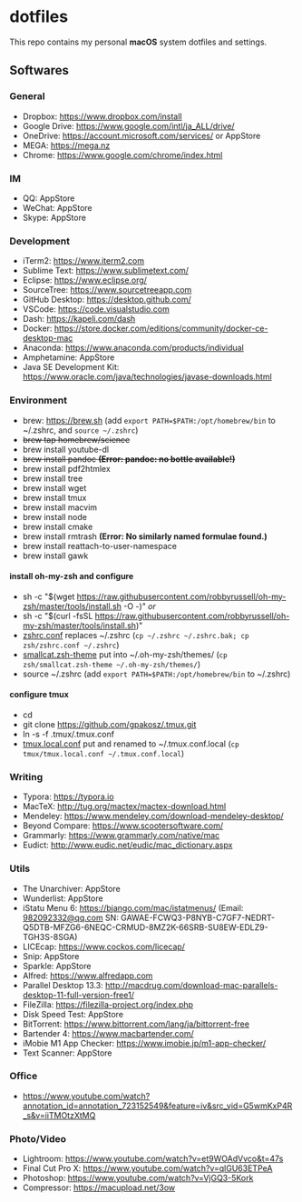 # dotfiles
This repo contains my personal **macOS** system dotfiles and settings. 
## Softwares
### General
* Dropbox: https://www.dropbox.com/install
* Google Drive: https://www.google.com/intl/ja_ALL/drive/
* OneDrive: https://account.microsoft.com/services/ or AppStore
* MEGA: https://mega.nz
* Chrome: https://www.google.com/chrome/index.html
### IM
* QQ: AppStore
* WeChat: AppStore
* Skype: AppStore
### Development
* iTerm2: https://www.iterm2.com
* Sublime Text: https://www.sublimetext.com/
* Eclipse: https://www.eclipse.org/
* SourceTree: https://www.sourcetreeapp.com
* GitHub Desktop: https://desktop.github.com/
* VSCode: https://code.visualstudio.com
* Dash: https://kapeli.com/dash
* Docker: https://store.docker.com/editions/community/docker-ce-desktop-mac
* Anaconda: https://www.anaconda.com/products/individual
* Amphetamine: AppStore
* Java SE Development Kit: https://www.oracle.com/java/technologies/javase-downloads.html
### Environment
* brew: https://brew.sh (add `export PATH=$PATH:/opt/homebrew/bin` to ~/.zshrc, and `source ~/.zshrc`)
* ~~brew tap homebrew/science~~
* brew install youtube-dl
* ~~brew install pandoc **(Error: pandoc: no bottle available!)**~~
* brew install pdf2htmlex
* brew install tree
* brew install wget
* brew install tmux
* brew install macvim
* brew install node
* brew install cmake
* brew install rmtrash **(Error: No similarly named formulae found.)**
* brew install reattach-to-user-namespace
* brew install gawk
#### install oh-my-zsh and configure
* sh -c "$(wget https://raw.githubusercontent.com/robbyrussell/oh-my-zsh/master/tools/install.sh -O -)"
*or*
* sh -c "$(curl -fsSL https://raw.githubusercontent.com/robbyrussell/oh-my-zsh/master/tools/install.sh)"
* [zshrc.conf](https://github.com/smallcat9603/dotfiles/tree/master/zsh) replaces ~/.zshrc (`cp ~/.zshrc ~/.zshrc.bak; cp zsh/zshrc.conf ~/.zshrc`)
* [smallcat.zsh-theme](https://github.com/smallcat9603/dotfiles/tree/master/zsh) put into ~/.oh-my-zsh/themes/ (`cp zsh/smallcat.zsh-theme ~/.oh-my-zsh/themes/`)
* source ~/.zshrc (add `export PATH=$PATH:/opt/homebrew/bin` to ~/.zshrc)
#### configure tmux
* cd
* git clone https://github.com/gpakosz/.tmux.git
* ln -s -f .tmux/.tmux.conf
* [tmux.local.conf](https://github.com/smallcat9603/dotfiles/tree/master/tmux) put and renamed to ~/.tmux.conf.local (`cp tmux/tmux.local.conf ~/.tmux.conf.local`)
### Writing
* Typora: https://typora.io
* MacTeX: http://tug.org/mactex/mactex-download.html
* Mendeley: https://www.mendeley.com/download-mendeley-desktop/
* Beyond Compare: https://www.scootersoftware.com/
* Grammarly: https://www.grammarly.com/native/mac
* Eudict: http://www.eudic.net/eudic/mac_dictionary.aspx
### Utils
* The Unarchiver: AppStore
* Wunderlist: AppStore
* iStatu Menu 6: https://bjango.com/mac/istatmenus/
(Email: 982092332@qq.com SN: GAWAE-FCWQ3-P8NYB-C7GF7-NEDRT-Q5DTB-MFZG6-6NEQC-CRMUD-8MZ2K-66SRB-SU8EW-EDLZ9-TGH3S-8SGA)
* LICEcap: https://www.cockos.com/licecap/
* Snip: AppStore
* Sparkle: AppStore
* Alfred: https://www.alfredapp.com
* Parallel Desktop 13.3: http://macdrug.com/download-mac-parallels-desktop-11-full-version-free1/
* FileZilla: https://filezilla-project.org/index.php
* Disk Speed Test: AppStore
* BitTorrent: https://www.bittorrent.com/lang/ja/bittorrent-free
* Bartender 4: https://www.macbartender.com/
* iMobie M1 App Checker: https://www.imobie.jp/m1-app-checker/
* Text Scanner: AppStore
### Office
* https://www.youtube.com/watch?annotation_id=annotation_723152549&feature=iv&src_vid=G5wmKxP4R_s&v=iiTMOtzXtMQ
### Photo/Video
* Lightroom: https://www.youtube.com/watch?v=et9WOAdVvco&t=47s
* Final Cut Pro X: https://www.youtube.com/watch?v=qlGU63ETPeA
* Photoshop: https://www.youtube.com/watch?v=VjGQ3-5Kork
* Compressor: https://macupload.net/3ow